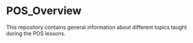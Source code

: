 # POS_Overview
This repository contains general information about different topics taught during the POS lessons.
